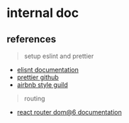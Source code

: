 # internal doc

## references

> setup eslint and prettier

- [elisnt documentation](https://eslint.org/docs/user-guide/getting-started)
- [prettier github](https://github.com/prettier/eslint-plugin-prettier)
- [airbnb style guild](https://github.com/airbnb/javascript#modules)

> routing

- [react router dom@6 documentation](https://reactrouter.com/docs/en/v6/getting-started/overview)
